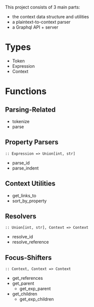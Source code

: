 This project consists of 3 main parts:
- the context data structure and utilities
- a plaintext-to-context parser
- a Graphql API + server


# Types
- Token
- Expression
- Context

# Functions

## Parsing-Related
- tokenize
- parse

## Property Parsers
`:: Expression => Union[int, str]`
- parse_id
- parse_indent

## Context Utilities
- get_links_to
- sort_by_property

## Resolvers
`:: Union[int, str], Context => Context`
- resolve_id
- resolve_reference

## Focus-Shifters
`:: Context, Context => Context`
- get_references
- get_parent
    - get_exp_parent
- get_children
    - get_exp_children


